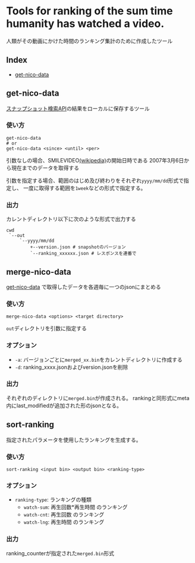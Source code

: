 Tools for ranking of the sum time humanity has watched a video.
====

人類がその動画にかけた時間のランキング集計のために作成したツール

## Index
- [get-nico-data](#get-nico-data)

## get-nico-data

[スナップショット検索API][snapshot-v2-api]の結果をローカルに保存するツール

### 使い方

```
get-nico-data
# or
get-nico-data <since> <until> <per>
```

引数なしの場合、SMILEVIDEO[(wikipedia)][SMILEVIDEO-wikipedia]の開始日時である
2007年3月6日から現在までのデータを取得する

引数を指定する場合、範囲のはじめ及び終わりをそれぞれ``yyyy/mm/dd``形式で指定し、
一度に取得する範囲を``1week``などの形式で指定する。

### 出力

カレントディレクトリ以下に次のような形式で出力する
```
cwd
 `--out
     `--yyyy/mm/dd
         +--version.json # snapshotのバージョン
         `--ranking_xxxxxx.json # レスポンスを連番で
```

## merge-nico-data

[get-nico-data] で取得したデータを各週毎に一つのjsonにまとめる

### 使い方

```
merge-nico-data <options> <target directory>
```

`out`ディレクトリを引数に指定する

### オプション

- `-a`: バージョンごとに`merged_xx.bin`をカレントディレクトリに作成する
- `-d`: ranking_xxxx.jsonおよびversion.jsonを削除

### 出力

それぞれのディレクトリに`merged.bin`が作成される。
rankingと同形式にmeta内にlast_modifiedが追加された形のjsonとなる。

## sort-ranking

指定されたパラメータを使用したランキングを生成する。

### 使い方

```
sort-ranking <input bin> <output bin> <ranking-type>
```

### オプション

- `ranking-type`: ランキングの種類
  - `watch-sum`: 再生回数*再生時間 のランキング
  - `watch-cnt`: 再生回数 のランキング
  - `watch-lng`: 再生時間 のランキング

### 出力

ranking_counterが指定された`merged.bin`形式

[get-nico-data]: #get-nico-data
[snapshot-v2-api]: https://site.nicovideo.jp/search-api-docs/snapshot
[SMILEVIDEO-wikipedia]: https://ja.wikipedia.org/wiki/SMILEVIDEO
